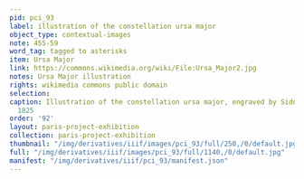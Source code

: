 ```yaml
---
pid: pci_93
label: illustration of the constellation ursa major
object_type: contextual-images
note: 455-59
word_tag: tagged to asterisks
item: Ursa Major
link: https://commons.wikimedia.org/wiki/File:Ursa_Major2.jpg
notes: Ursa Major illustration
rights: wikimedia commons public domain
selection: 
caption: Illustration of the constellation ursa major, engraved by Sidney Hall, c.
  1825
order: '92'
layout: paris-project-exhibition
collection: paris-project-exhibition
thumbnail: "/img/derivatives/iiif/images/pci_93/full/250,/0/default.jpg"
full: "/img/derivatives/iiif/images/pci_93/full/1140,/0/default.jpg"
manifest: "/img/derivatives/iiif/pci_93/manifest.json"
---
```

